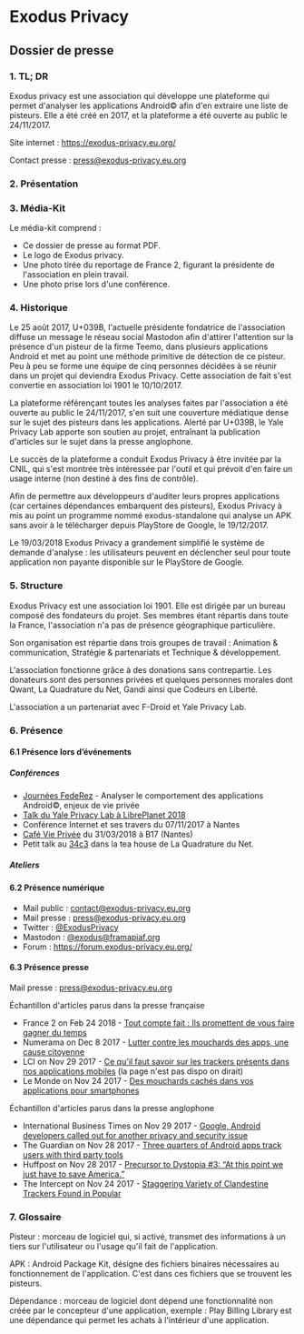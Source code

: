 # Exodus Privacy
## Dossier de presse
### 1. TL; DR
Exodus privacy est une association qui développe une plateforme qui permet d'analyser les applications Android© afin d'en extraire une liste de pisteurs.
Elle a été créé en 2017, et la plateforme a été ouverte au public le 24/11/2017.

Site internet : https://exodus-privacy.eu.org/

Contact presse : press@exodus-privacy.eu.org

### 2. Présentation

### 3. Média-Kit
Le média-kit comprend :
 - Ce dossier de presse au format PDF.
 - Le logo de Exodus privacy.
 - Une photo tirée du reportage de France 2, figurant la présidente de l'association en plein travail.
 - Une photo prise lors d'une conférence.

### 4. Historique
Le 25 août 2017, U+039B, l'actuelle présidente fondatrice de l'association diffuse un message le réseau social Mastodon afin d'attirer l'attention sur la présence d'un pisteur de la firme Teemo, dans plusieurs applications Android et met au point une méthode primitive de détection de ce pisteur.
Peu à peu se forme une équipe de cinq personnes décidées à se réunir dans un projet qui deviendra Exodus Privacy. Cette association de fait s'est convertie en association loi 1901 le 10/10/2017.

La plateforme référençant toutes les analyses faites par l'association a été ouverte au public le 24/11/2017, s'en suit une couverture médiatique dense sur le sujet des pisteurs dans les applications. Alerté par U+039B, le Yale Privacy Lab apporte son soutien au projet, entraînant la publication d'articles sur le sujet dans la presse anglophone.

Le succès de la plateforme a conduit Exodus Privacy à être invitée par la CNIL, qui s'est montrée très intéressée par l'outil et qui prévoit d'en faire un usage interne (non destiné à des fins de contrôle).

Afin de permettre aux développeurs d'auditer leurs propres applications (car certaines dépendances embarquent des pisteurs), Exodus Privacy à mis au point un programme nommé exodus-standalone qui analyse un APK sans avoir à le télécharger depuis PlayStore de Google, le 19/12/2017.

Le 19/03/2018 Exodus Privacy a grandement simplifié le système de demande d'analyse : les utilisateurs peuvent en déclencher seul pour toute application non payante disponible sur le PlayStore de Google.

### 5. Structure
Exodus Privacy est une association loi 1901. Elle est dirigée par un bureau composé des fondateurs du projet. Ses membres étant répartis dans toute la France, l'association n'a pas de présence géographique particulière.

Son organisation est répartie dans trois groupes de travail : Animation & communication, Stratégie & partenariats et Technique & développement.

L'association fonctionne grâce à des donations sans contrepartie. Les donateurs sont des personnes privées et quelques personnes morales dont Qwant, La Quadrature du Net, Gandi ainsi que Codeurs en Liberté.

L'association a un partenariat avec F-Droid et Yale Privacy Lab.

### 6. Présence
#### 6.1 Présence lors d’événements
##### Conférences
 - [Journées FedeRez](https://www.federez.net/journees/2018/) - Analyser le comportement des applications Android©, enjeux de vie privée
 - [Talk du Yale Privacy Lab à LibrePlanet 2018](https://media.libreplanet.org/u/libreplanet/m/exposing-hidden-surveillance-in-mobile-apps/)
 - Conférence Internet et ses travers du 07/11/2017 à Nantes
 - [Café Vie Privée](https://cafevieprivee-nantes.fr/) du 31/03/2018 à B17 (Nantes)
 - Petit talk au [34c3](https://events.ccc.de/congress/2017/wiki/index.php/Main_Page) dans la tea house de La Quadrature du Net.

##### Ateliers

#### 6.2 Présence numérique
- Mail public : contact@exodus-privacy.eu.org
- Mail presse : press@exodus-privacy.eu.org
 - Twitter : [@ExodusPrivacy](https://twitter.com/@Exodusprivacy)
 - Mastodon : [@exodus@framapiaf.org](https://framapiaf.org/@exodus)
 - Forum : https://forum.exodus-privacy.eu.org/

#### 6.3 Présence presse
Mail presse : press@exodus-privacy.eu.org

Échantillon d'articles parus dans la presse française
 - France 2 on Feb 24 2018 - [Tout compte fait : Ils promettent de vous faire gagner du temps](https://www.youtube.com/watch?v=ZrRneLW-X8Y)
 - Numerama on Dec 8 2017 - [Lutter contre les mouchards des apps, une cause citoyenne](https://www.numerama.com/politique/313309-lutter-contre-les-mouchards-des-apps-une-cause-citoyenne-voici-lhistoire-dexodus-privacy.html)
 - LCI on Nov 29 2017 - [Ce qu'il faut savoir sur les trackers présents dans nos applications mobiles](https://www.lci.fr/high-tech/une-invasion-de-trackers-dans-nos-applications-le-bon-coin-allo-cine-mobiles-android-iphone-2071872.html) (la page n'est pas dispo on dirait)
 - Le Monde on Nov 24 2017 - [Des mouchards cachés dans vos applications pour smartphones](http://www.lemonde.fr/pixels/article/2017/11/24/des-mouchards-caches-dans-vos-applications-pour-smartphones_5219892_4408996.html)

Échantillon d'articles parus dans la presse anglophone
 - International Business Times on Nov 29 2017 - [Google, Android developers called out for another privacy and security issue](http://www.ibtimes.sg/google-android-developers-called-out-another-privacy-security-issue-20828)
 - The Guardian on Nov 28 2017 - [Three quarters of Android apps track users with third party tools](https://www.theguardian.com/technology/2017/nov/28/android-apps-third-party-tracker-google-privacy-security-yale-university)
 - Huffpost on Nov 28 2017 - [Precursor to Dystopia #3: “At this point we just have to save America.”](https://www.huffingtonpost.com/entry/precursor-to-dystopia-3-at-this-point-we-just-have_us_5a1e39b9e4b09de1c3585138)
 - The Intercept on Nov 24 2017 - [Staggering Variety of Clandestine Trackers Found in Popular](https://theintercept.com/2017/11/24/staggering-variety-of-clandestine-trackers-found-in-popular-android-apps/)

### 7. Glossaire
Pisteur : morceau de logiciel qui, si activé, transmet des informations à un tiers sur l'utilisateur ou l'usage qu'il fait de l'application.

APK : Android Package Kit, désigne des fichiers binaires nécessaires au fonctionnement de l'application. C'est dans ces fichiers que se trouvent les pisteurs.

Dépendance : morceau de logiciel dont dépend une fonctionnalité non créée par le concepteur d'une application, exemple : Play Billing Library est une dépendance qui permet les achats à l'intérieur d'une application.
